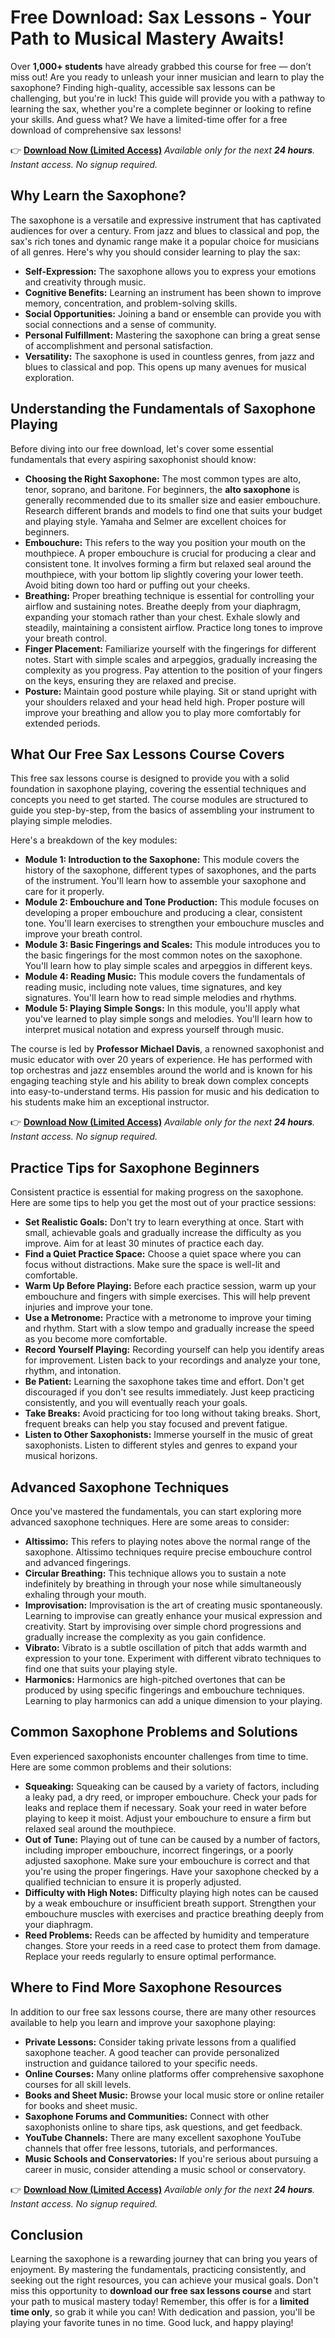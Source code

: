 # Free Download: Sax Lessons - Your Path to Musical Mastery Awaits!

Over **1,000+ students** have already grabbed this course for free — don’t miss out! Are you ready to unleash your inner musician and learn to play the saxophone? Finding high-quality, accessible sax lessons can be challenging, but you're in luck! This guide will provide you with a pathway to learning the sax, whether you're a complete beginner or looking to refine your skills. And guess what? We have a limited-time offer for a free download of comprehensive sax lessons!

👉 **[Download Now (Limited Access)](https://udemywork.com/saxlessons)**
_Available only for the next **24 hours**. Instant access. No signup required._

## Why Learn the Saxophone?

The saxophone is a versatile and expressive instrument that has captivated audiences for over a century. From jazz and blues to classical and pop, the sax's rich tones and dynamic range make it a popular choice for musicians of all genres. Here's why you should consider learning to play the sax:

*   **Self-Expression:** The saxophone allows you to express your emotions and creativity through music.
*   **Cognitive Benefits:** Learning an instrument has been shown to improve memory, concentration, and problem-solving skills.
*   **Social Opportunities:** Joining a band or ensemble can provide you with social connections and a sense of community.
*   **Personal Fulfillment:** Mastering the saxophone can bring a great sense of accomplishment and personal satisfaction.
*   **Versatility:** The saxophone is used in countless genres, from jazz and blues to classical and pop. This opens up many avenues for musical exploration.

## Understanding the Fundamentals of Saxophone Playing

Before diving into our free download, let's cover some essential fundamentals that every aspiring saxophonist should know:

*   **Choosing the Right Saxophone:** The most common types are alto, tenor, soprano, and baritone. For beginners, the **alto saxophone** is generally recommended due to its smaller size and easier embouchure. Research different brands and models to find one that suits your budget and playing style. Yamaha and Selmer are excellent choices for beginners.
*   **Embouchure:** This refers to the way you position your mouth on the mouthpiece. A proper embouchure is crucial for producing a clear and consistent tone. It involves forming a firm but relaxed seal around the mouthpiece, with your bottom lip slightly covering your lower teeth. Avoid biting down too hard or puffing out your cheeks.
*   **Breathing:** Proper breathing technique is essential for controlling your airflow and sustaining notes. Breathe deeply from your diaphragm, expanding your stomach rather than your chest. Exhale slowly and steadily, maintaining a consistent airflow. Practice long tones to improve your breath control.
*   **Finger Placement:** Familiarize yourself with the fingerings for different notes. Start with simple scales and arpeggios, gradually increasing the complexity as you progress. Pay attention to the position of your fingers on the keys, ensuring they are relaxed and precise.
*   **Posture:** Maintain good posture while playing. Sit or stand upright with your shoulders relaxed and your head held high. Proper posture will improve your breathing and allow you to play more comfortably for extended periods.

## What Our Free Sax Lessons Course Covers

This free sax lessons course is designed to provide you with a solid foundation in saxophone playing, covering the essential techniques and concepts you need to get started. The course modules are structured to guide you step-by-step, from the basics of assembling your instrument to playing simple melodies.

Here's a breakdown of the key modules:

*   **Module 1: Introduction to the Saxophone:** This module covers the history of the saxophone, different types of saxophones, and the parts of the instrument. You'll learn how to assemble your saxophone and care for it properly.
*   **Module 2: Embouchure and Tone Production:** This module focuses on developing a proper embouchure and producing a clear, consistent tone. You'll learn exercises to strengthen your embouchure muscles and improve your breath control.
*   **Module 3: Basic Fingerings and Scales:** This module introduces you to the basic fingerings for the most common notes on the saxophone. You'll learn how to play simple scales and arpeggios in different keys.
*   **Module 4: Reading Music:** This module covers the fundamentals of reading music, including note values, time signatures, and key signatures. You'll learn how to read simple melodies and rhythms.
*   **Module 5: Playing Simple Songs:** In this module, you'll apply what you've learned to play simple songs and melodies. You'll learn how to interpret musical notation and express yourself through music.

The course is led by **Professor Michael Davis**, a renowned saxophonist and music educator with over 20 years of experience. He has performed with top orchestras and jazz ensembles around the world and is known for his engaging teaching style and his ability to break down complex concepts into easy-to-understand terms. His passion for music and his dedication to his students make him an exceptional instructor.

👉 **[Download Now (Limited Access)](https://udemywork.com/saxlessons)**
_Available only for the next **24 hours**. Instant access. No signup required._

## Practice Tips for Saxophone Beginners

Consistent practice is essential for making progress on the saxophone. Here are some tips to help you get the most out of your practice sessions:

*   **Set Realistic Goals:** Don't try to learn everything at once. Start with small, achievable goals and gradually increase the difficulty as you improve. Aim for at least 30 minutes of practice each day.
*   **Find a Quiet Practice Space:** Choose a quiet space where you can focus without distractions. Make sure the space is well-lit and comfortable.
*   **Warm Up Before Playing:** Before each practice session, warm up your embouchure and fingers with simple exercises. This will help prevent injuries and improve your tone.
*   **Use a Metronome:** Practice with a metronome to improve your timing and rhythm. Start with a slow tempo and gradually increase the speed as you become more comfortable.
*   **Record Yourself Playing:** Recording yourself can help you identify areas for improvement. Listen back to your recordings and analyze your tone, rhythm, and intonation.
*   **Be Patient:** Learning the saxophone takes time and effort. Don't get discouraged if you don't see results immediately. Just keep practicing consistently, and you will eventually reach your goals.
*   **Take Breaks:** Avoid practicing for too long without taking breaks. Short, frequent breaks can help you stay focused and prevent fatigue.
*   **Listen to Other Saxophonists:** Immerse yourself in the music of great saxophonists. Listen to different styles and genres to expand your musical horizons.

## Advanced Saxophone Techniques

Once you've mastered the fundamentals, you can start exploring more advanced saxophone techniques. Here are some areas to consider:

*   **Altissimo:** This refers to playing notes above the normal range of the saxophone. Altissimo techniques require precise embouchure control and advanced fingerings.
*   **Circular Breathing:** This technique allows you to sustain a note indefinitely by breathing in through your nose while simultaneously exhaling through your mouth.
*   **Improvisation:** Improvisation is the art of creating music spontaneously. Learning to improvise can greatly enhance your musical expression and creativity. Start by improvising over simple chord progressions and gradually increase the complexity as you gain confidence.
*   **Vibrato:** Vibrato is a subtle oscillation of pitch that adds warmth and expression to your tone. Experiment with different vibrato techniques to find one that suits your playing style.
*   **Harmonics:** Harmonics are high-pitched overtones that can be produced by using specific fingerings and embouchure techniques. Learning to play harmonics can add a unique dimension to your playing.

## Common Saxophone Problems and Solutions

Even experienced saxophonists encounter challenges from time to time. Here are some common problems and their solutions:

*   **Squeaking:** Squeaking can be caused by a variety of factors, including a leaky pad, a dry reed, or improper embouchure. Check your pads for leaks and replace them if necessary. Soak your reed in water before playing to keep it moist. Adjust your embouchure to ensure a firm but relaxed seal around the mouthpiece.
*   **Out of Tune:** Playing out of tune can be caused by a number of factors, including improper embouchure, incorrect fingerings, or a poorly adjusted saxophone. Make sure your embouchure is correct and that you're using the proper fingerings. Have your saxophone checked by a qualified technician to ensure it is properly adjusted.
*   **Difficulty with High Notes:** Difficulty playing high notes can be caused by a weak embouchure or insufficient breath support. Strengthen your embouchure muscles with exercises and practice breathing deeply from your diaphragm.
*   **Reed Problems:** Reeds can be affected by humidity and temperature changes. Store your reeds in a reed case to protect them from damage. Replace your reeds regularly to ensure optimal performance.

## Where to Find More Saxophone Resources

In addition to our free sax lessons course, there are many other resources available to help you learn and improve your saxophone playing:

*   **Private Lessons:** Consider taking private lessons from a qualified saxophone teacher. A good teacher can provide personalized instruction and guidance tailored to your specific needs.
*   **Online Courses:** Many online platforms offer comprehensive saxophone courses for all skill levels.
*   **Books and Sheet Music:** Browse your local music store or online retailer for books and sheet music.
*   **Saxophone Forums and Communities:** Connect with other saxophonists online to share tips, ask questions, and get feedback.
*   **YouTube Channels:** There are many excellent saxophone YouTube channels that offer free lessons, tutorials, and performances.
*   **Music Schools and Conservatories:** If you're serious about pursuing a career in music, consider attending a music school or conservatory.

👉 **[Download Now (Limited Access)](https://udemywork.com/saxlessons)**
_Available only for the next **24 hours**. Instant access. No signup required._

## Conclusion

Learning the saxophone is a rewarding journey that can bring you years of enjoyment. By mastering the fundamentals, practicing consistently, and seeking out the right resources, you can achieve your musical goals. Don't miss this opportunity to **download our free sax lessons course** and start your path to musical mastery today! Remember, this offer is for a **limited time only**, so grab it while you can! With dedication and passion, you'll be playing your favorite tunes in no time. Good luck, and happy playing!
